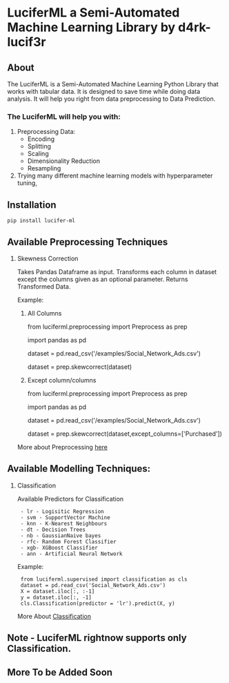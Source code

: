 # LuciferML a Semi-Automated Machine Learning Library by d4rk-lucif3r

## About

The LuciferML is a Semi-Automated Machine Learning Python Library that works with tabular data. It is designed to save time while doing data analysis. It will help you right from data preprocessing to Data Prediction.

### The LuciferML will help you with:

1. Preprocessing Data:
    - Encoding
    - Splitting
    - Scaling
    - Dimensionality Reduction
    - Resampling
2. Trying many different machine learning models with hyperparameter tuning,

## Installation
    
    pip install lucifer-ml

## Available Preprocessing Techniques

1) Skewness Correction

    Takes Pandas Dataframe as input. Transforms each column in dataset except the columns given as an optional parameter.
    Returns Transformed Data.
    
    Example:

     1) All Columns

         from luciferml.preprocessing import Preprocess as prep
         
         import pandas as pd
         
         dataset = pd.read_csv('/examples/Social_Network_Ads.csv')
         
         dataset = prep.skewcorrect(dataset)

     2) Except column/columns

         from luciferml.preprocessing import Preprocess as prep
         
         import pandas as pd
         
         dataset = pd.read_csv('/examples/Social_Network_Ads.csv')
         
         dataset = prep.skewcorrect(dataset,except_columns=['Purchased'])
            
    More about Preprocessing [here](https://github.com/d4rk-lucif3r/LuciferML/blob/master/LuciferML/Preprocessing.md)

## Available Modelling Techniques: 

1) Classification 
    
    Available Predictors for Classification
    
        - lr - Logisitic Regression
        - svm - SupportVector Machine
        - knn - K-Nearest Neighbours
        - dt - Decision Trees
        - nb - GaussianNaive bayes
        - rfc- Random Forest Classifier
        - xgb- XGBoost Classifier
        - ann - Artificial Neural Network

    Example:
    
        from luciferml.supervised import classification as cls
        dataset = pd.read_csv('Social_Network_Ads.csv')
        X = dataset.iloc[:, :-1]
        y = dataset.iloc[:, -1]
        cls.Classification(predictor = 'lr').predict(X, y)

    More About [Classification](https://github.com/d4rk-lucif3r/LuciferML/blob/master/LuciferML/Classification.md)

    
## Note - LuciferML rightnow supports only Classification.
## More To be Added Soon
